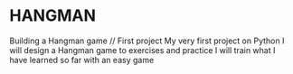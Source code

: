 # HANGMAN
Building a Hangman game // First project
My very first project on Python
I will design a Hangman game to exercises and practice
I will train what I have learned so far with an easy game
